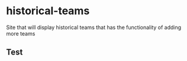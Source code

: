 # historical-teams
Site that will display historical teams that has the functionality of adding more teams

## Test